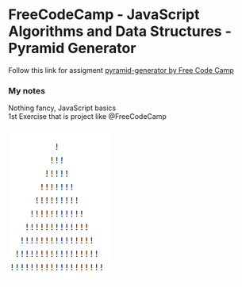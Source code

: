 # FreeCodeCamp - JavaScript Algorithms and Data Structures - Pyramid Generator
 
Follow this link for assigment
[pyramid-generator by Free Code Camp](https://www.freecodecamp.org/learn/javascript-algorithms-and-data-structures-v8/#learn-introductory-javascript-by-building-a-pyramid-generator)


### My notes
Nothing fancy, JavaScript basics  
1st Exercise that is project like @FreeCodeCamp


![screenshot](screenshot.png)
